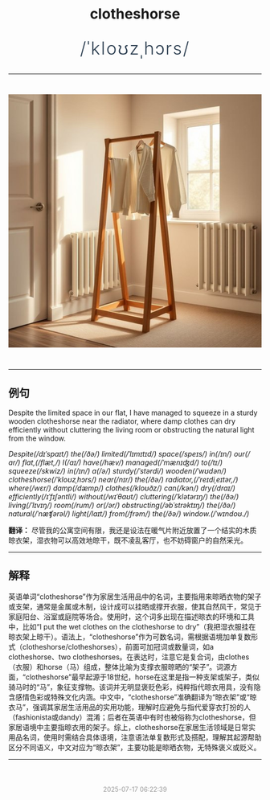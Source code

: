 <div align="center">

# clotheshorse

<div style="margin: 30px 0;">
<h1 style="font-size: 2.5em; font-weight: 300; letter-spacing: 2px; margin: 0; color: #2c3e50;">
/ˈkloʊzˌhɔrs/
</h1>
</div>

</div>

---

<div align="center" style="margin: 40px 0;">

![clotheshorse](images/clotheshorse.png)

</div>

---

## 例句

Despite the limited space in our flat, I have managed to squeeze in a sturdy wooden clotheshorse near the radiator, where damp clothes can dry efficiently without cluttering the living room or obstructing the natural light from the window.

*Despite(/dɪˈspaɪt/) the(/ðə/) limited(/ˈlɪmɪtɪd/) space(/speɪs/) in(/ɪn/) our(/ɑr/) flat,(/flæt,/) I(/aɪ/) have(/hæv/) managed(/ˈmænɪʤd/) to(/tɪ/) squeeze(/skwiz/) in(/ɪn/) a(/ə/) sturdy(/ˈstərdi/) wooden(/ˈwʊdən/) clotheshorse(/ˈkloʊzˌhɔrs/) near(/nɪr/) the(/ðə/) radiator,(/ˈreɪdiˌeɪtər,/) where(/wɛr/) damp(/dæmp/) clothes(/kloʊðz/) can(/kən/) dry(/draɪ/) efficiently(/ɪˈfɪʃəntli/) without(/wɪˈθaʊt/) cluttering(/ˈklətərɪŋ/) the(/ðə/) living(/ˈlɪvɪŋ/) room(/rum/) or(/ər/) obstructing(/əbˈstrəktɪŋ/) the(/ðə/) natural(/ˈnæʧərəl/) light(/laɪt/) from(/frəm/) the(/ðə/) window.(/ˈwɪndoʊ./)*

**翻译：** 尽管我的公寓空间有限，我还是设法在暖气片附近放置了一个结实的木质晾衣架，湿衣物可以高效地晾干，既不凌乱客厅，也不妨碍窗户的自然采光。

---

## 解释

英语单词“clotheshorse”作为家居生活用品中的名词，主要指用来晾晒衣物的架子或支架，通常是金属或木制，设计成可以挂晒或撑开衣服，使其自然风干，常见于家庭阳台、浴室或庭院等场合。使用时，这个词多出现在描述晾衣的环境和工具中，比如“I put the wet clothes on the clotheshorse to dry”（我把湿衣服挂在晾衣架上晾干）。语法上，“clotheshorse”作为可数名词，需根据语境加单复数形式（clotheshorse/clotheshorses），前面可加冠词或数量词，如a clotheshorse、two clotheshorses。在表达时，注意它是复合词，由clothes（衣服）和horse（马）组成，整体比喻为支撑衣服晾晒的“架子”。词源方面，“clotheshorse”最早起源于18世纪，horse在这里是指一种支架或架子，类似骑马时的“马”，象征支撑物。该词并无明显褒贬色彩，纯粹指代晾衣用具，没有隐含感情色彩或特殊文化内涵。中文中，“clotheshorse”准确翻译为“晾衣架”或“晾衣马”，强调其家居生活用品的实用功能，理解时应避免与指代爱穿衣打扮的人（fashionista或dandy）混淆；后者在英语中有时也被俗称为clotheshorse，但家居语境中主要指晾衣用的架子。综上，clotheshorse在家居生活领域是日常实用品名词，使用时需结合具体语境，注意语法单复数形式及搭配，理解其起源帮助区分不同语义，中文对应为“晾衣架”，主要功能是晾晒衣物，无特殊褒义或贬义。


---

<div align="center" style="margin-top: 50px;">
<small style="color: #999; font-size: 0.9em;">2025-07-17 06:22:39</small>
</div>
